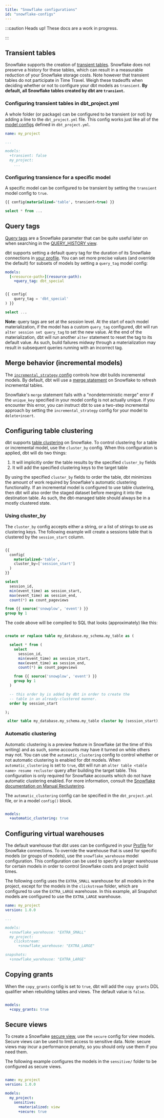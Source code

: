 ```yaml
---
title: "Snowflake configurations"
id: "snowflake-configs"
---
```


:::caution Heads up!
These docs are a work in progress.

:::

<!----
To-do:
- use the reference doc structure for this article / split into separate articles
--->

## Transient tables

Snowflake supports the creation of [transient tables](https://docs.snowflake.net/manuals/user-guide/tables-temp-transient.html). Snowflake does not preserve a history for these tables, which can result in a measurable reduction of your Snowflake storage costs. Note however that transient tables do not participate in Time Travel. Weigh these tradeoffs when deciding whether or not to configure your dbt models as `transient`. **By default, all Snowflake tables created by dbt are `transient`.**

### Configuring transient tables in dbt_project.yml

A whole folder (or package) can be configured to be transient (or not) by adding a line to the `dbt_project.yml` file. This config works just like all of the [model configs](model-configs) defined in `dbt_project.yml`.

<File name='dbt_project.yml'>

```yaml
name: my_project

...

models:
  +transient: false
  my_project:
    ...
```

</File>

### Configuring transience for a specific model

A specific model can be configured to be transient by setting the `transient` model config to `true`.

<File name='my_table.sql'>

```sql
{{ config(materialized='table', transient=true) }}

select * from ...
```

</File>

## Query tags

[Query tags](https://docs.snowflake.com/en/sql-reference/parameters.html#query-tag) are a Snowflake
parameter that can be quite useful later on when searching in the [QUERY_HISTORY view](https://docs.snowflake.com/en/sql-reference/account-usage/query_history.html).

dbt supports setting a default query tag for the duration of its Snowflake connections in
[your profile](snowflake-profile). You can set more precise values (and override the default) for subsets of models by setting
a `query_tag` model config:

<File name='dbt_project.yml'>

```yml
models:
  [<resource-path>](resource-path):
    +query_tag: dbt_special

```

</File>

<File name='models/<modelname>.sql'>

```sql

{{ config(
    query_tag = 'dbt_special'
) }}

select ...

```

**Note:** query tags are set at the _session_ level. At the start of each model 
materialization, if the model has a custom `query_tag` 
configured, dbt will run `alter session set query_tag` to set the new value.
At the end of the materialization, dbt will run another `alter` statement to reset
the tag to its default value. As such, build failures midway through a materialization may result in subsequent
queries running with an incorrect tag.

</File>

## Merge behavior (incremental models)

The [`incremental_strategy` config](configuring-incremental-models#what-is-an-incremental_strategy) controls how dbt builds incremental models. By default, dbt will use a [merge statement](https://docs.snowflake.net/manuals/sql-reference/sql/merge.html) on Snowflake to refresh incremental tables.

Snowflake's `merge` statement fails with a "nondeterministic merge" error if the `unique_key` specified in your model config is not actually unique. If you encounter this error, you can instruct dbt to use a two-step incremental approach by setting the `incremental_strategy` config for your model to `delete+insert`.

## Configuring table clustering

dbt supports [table clustering](https://docs.snowflake.net/manuals/user-guide/tables-clustering-keys.html) on Snowflake. To control clustering for a table or incremental model, use the `cluster_by` config. When this configuration is applied, dbt will do two things:

1. It will implicitly order the table results by the specified `cluster_by` fields
2. It will add the specified clustering keys to the target table

By using the specified `cluster_by` fields to order the table, dbt minimizes the amount of work required by Snowflake's automatic clustering functionality. If an incremental model is configured to use table clustering, then dbt will also order the staged dataset before merging it into the destination table. As such, the dbt-managed table should always be in a mostly clustered state.

### Using cluster_by

The `cluster_by` config accepts either a string, or a list of strings to use as clustering keys. The following example will create a sessions table that is clustered by the `session_start` column.

<File name='models/events/sessions.sql'>

```sql

{{
  config(
    materialized='table',
    cluster_by=['session_start']
  )
}}

select
  session_id,
  min(event_time) as session_start,
  max(event_time) as session_end,
  count(*) as count_pageviews

from {{ source('snowplow', 'event') }}
group by 1
```

</File>

The code above will be compiled to SQL that looks (approximately) like this:

```sql

create or replace table my_database.my_schema.my_table as (

  select * from (
    select
      session_id,
      min(event_time) as session_start,
      max(event_time) as session_end,
      count(*) as count_pageviews

    from {{ source('snowplow', 'event') }}
    group by 1
  )

  -- this order by is added by dbt in order to create the
  -- table in an already-clustered manner.
  order by session_start

);

 alter table my_database.my_schema.my_table cluster by (session_start);
```

### Automatic clustering

Automatic clustering is a preview feature in Snowflake (at the time of this writing) and as such, some accounts may have it turned on while others may not. You can use the `automatic_clustering` config to control whether or not automatic clustering is enabled for dbt models. When `automatic_clustering` is set to `true`, dbt will run an `alter table <table name> resume recluster` query after building the target table. This configuration is only required for Snowflake accounts which do not have automatic clustering enabled. For more information, consult the [Snowflake documentation on Manual Reclustering](https://docs.snowflake.net/manuals/user-guide/tables-clustering-manual.html#switching-from-manual-reclustering-to-automatic-clustering).

The `automatic_clustering` config can be specified in the `dbt_project.yml` file, or in a model `config()` block.

<File name='dbt_project.yml'>

```yaml

models:
  +automatic_clustering: true
```

</File>

## Configuring virtual warehouses

The default warehouse that dbt uses can be configured in your [Profile](/reference/profiles.yml) for Snowflake connections. To override the warehouse that is used for specific models (or groups of models), use the `snowflake_warehouse` model configuration. This configuration can be used to specify a larger warehouse for certain models in order to control Snowflake costs and project build times.

The following config uses the `EXTRA_SMALL` warehouse for all models in the project, except for the models in the `clickstream` folder, which are configured to use the `EXTRA_LARGE` warehouse. In this example, all Snapshot models are configured to use the `EXTRA_LARGE` warehouse.

```yaml
name: my_project
version: 1.0.0

...

models:
  +snowflake_warehouse: "EXTRA_SMALL"
  my_project:
    clickstream:
      +snowflake_warehouse: "EXTRA_LARGE"

snapshots:
  +snowflake_warehouse: "EXTRA_LARGE"
```

## Copying grants

When the `copy_grants` config is set to `true`, dbt will add the `copy grants` DDL qualifier when rebuilding tables and views. The default value is `false`.

<File name='dbt_project.ym'>

```yaml

models:
  +copy_grants: true
```

</File>

## Secure views

To create a Snowflake [secure view](https://docs.snowflake.net/manuals/user-guide/views-secure.html), use the `secure` config for view models. Secure views can be used to limit access to sensitive data. Note: secure views may incur a performance penalty, so you should only use them if you need them.

The following example configures the models in the `sensitive/` folder to be configured as secure views.

<File name='dbt_project.yml'>

```yaml

name: my_project
version: 1.0.0

models:
  my_project:
    sensitive:
      +materialized: view
      +secure: true
```

</File>
